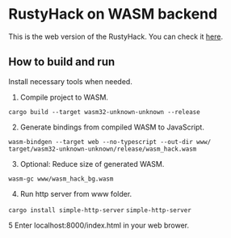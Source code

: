 # RustyHack on WASM backend
This is the web version of the RustyHack. You can check it [here](https://nouvadam.github.io/hack_cpu_emu/).
  
## How to build and run
Install necessary tools when needed.

1. Compile project to WASM.
 
`cargo build --target wasm32-unknown-unknown --release`

2. Generate bindings from compiled WASM to JavaScript.
 
`wasm-bindgen --target web --no-typescript --out-dir www/ target/wasm32-unknown-unknown/release/wasm_hack.wasm`

3. Optional: Reduce size of generated WASM.
 
`wasm-gc www/wasm_hack_bg.wasm`

4. Run http server from www folder.

`cargo install simple-http-server`
`simple-http-server`

5 Enter localhost:8000/index.html in your web brower. 
